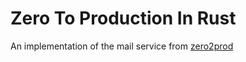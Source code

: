 # Zero To Production In Rust
An implementation of the mail service from [zero2prod](https://www.zero2prod.com/index.html)

